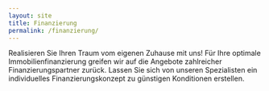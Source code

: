 ```yaml
---
layout: site
title: Finanzierung
permalink: /finanzierung/
---
```


Realisieren Sie Ihren Traum vom eigenen Zuhause mit uns! Für Ihre optimale Immobilienfinanzierung greifen wir auf die Angebote zahlreicher Finanzierungspartner zurück. Lassen Sie sich von unseren Spezialisten ein individuelles Finanzierungskonzept zu günstigen Konditionen erstellen.

